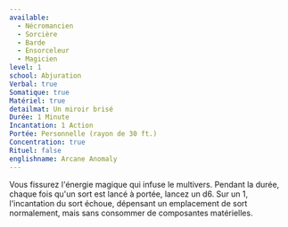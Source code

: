 ```yaml
---
available:
  - Nécromancien
  - Sorcière
  - Barde
  - Ensorceleur
  - Magicien
level: 1
school: Abjuration
Verbal: true
Somatique: true
Matériel: true
detailmat: Un miroir brisé
Durée: 1 Minute
Incantation: 1 Action
Portée: Personnelle (rayon de 30 ft.)
Concentration: true
Rituel: false
englishname: Arcane Anomaly
---
```

Vous fissurez l'énergie magique qui infuse le multivers. Pendant la durée, chaque fois qu'un sort est lancé à portée, lancez un d6. Sur un 1, l'incantation du sort échoue, dépensant un emplacement de sort normalement, mais sans consommer de composantes matérielles.
